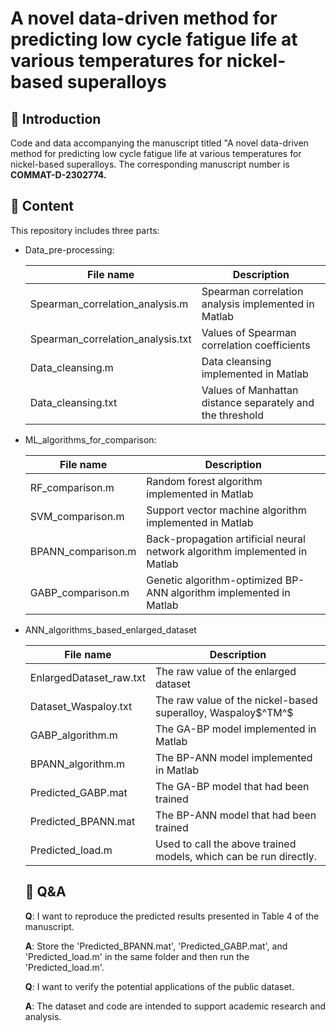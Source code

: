 # A novel data-driven method for predicting low cycle fatigue life at various temperatures for nickel-based superalloys

## :pushpin: Introduction
Code and data accompanying the manuscript titled "A novel data-driven method for predicting low cycle fatigue life at various temperatures for nickel-based superalloys. The corresponding manuscript number is **COMMAT-D-2302774.**

## :pushpin: Content

This repository includes three parts:

+ Data_pre-processing:

  | File name                         | Description                                               |
  | --------------------------------- | --------------------------------------------------------- |
  | Spearman_correlation_analysis.m   | Spearman correlation analysis implemented in Matlab       |
  | Spearman_correlation_analysis.txt | Values of Spearman correlation coefficients               |
  | Data_cleansing.m                  | Data cleansing implemented in Matlab                      |
  | Data_cleansing.txt                | Values of Manhattan distance separately and the threshold |

+ ML_algorithms_for_comparison:

  | File name          | Description                                                  |
  | ------------------ | ------------------------------------------------------------ |
  | RF_comparison.m    | Random forest algorithm implemented in Matlab                |
  | SVM_comparison.m   | Support vector machine algorithm implemented in Matlab       |
  | BPANN_comparison.m | Back-propagation artificial neural network algorithm implemented in Matlab |
  | GABP_comparison.m  | Genetic algorithm-optimized BP-ANN algorithm implemented in Matlab |

+ ANN_algorithms_based_enlarged_dataset

  | File name               | Description                                                  |
  | ----------------------- | ------------------------------------------------------------ |
  | EnlargedDataset_raw.txt | The raw value of the enlarged dataset                        |
  | Dataset_Waspaloy.txt    | The raw value of the nickel-based superalloy, Waspaloy$^TM^$ |
  | GABP_algorithm.m        | The GA-BP model implemented in Matlab                        |
  | BPANN_algorithm.m       | The BP-ANN model implemented in Matlab                       |
  | Predicted_GABP.mat      | The GA-BP model that had been trained                        |
  | Predicted_BPANN.mat     | The BP-ANN model that had been trained                       |
  | Predicted_load.m        | Used to call the above trained models, which can be run directly. |

  ## :pushpin: Q&A

  **Q**: I want to reproduce the predicted results presented in Table 4 of the manuscript.
  
  **A**: Store the 'Predicted_BPANN.mat', 'Predicted_GABP.mat', and 'Predicted_load.m' in the same folder and then run the 'Predicted_load.m'.
  
  **Q**: I want to verify the potential applications of the public dataset.
  
  **A**: The dataset and code are intended to support academic research and analysis.

